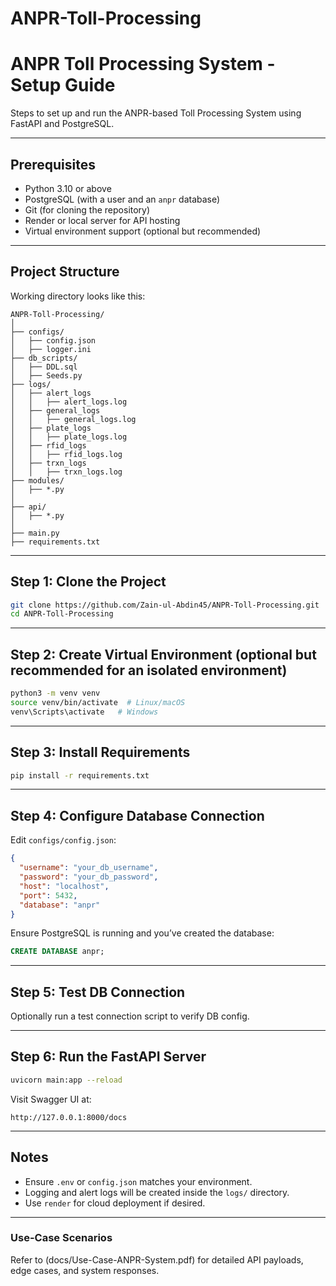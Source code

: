 # ANPR-Toll-Processing

# ANPR Toll Processing System - Setup Guide

Steps to set up and run the ANPR-based Toll Processing System using FastAPI and PostgreSQL.

---

## Prerequisites

- Python 3.10 or above
- PostgreSQL (with a user and an `anpr` database)
- Git (for cloning the repository)
- Render or local server for API hosting
- Virtual environment support (optional but recommended)

---

## Project Structure

Working directory looks like this:

```
ANPR-Toll-Processing/
│
├── configs/
│   ├── config.json
│   ├── logger.ini
├── db_scripts/
│   ├── DDL.sql
│   ├── Seeds.py
├── logs/
│   ├── alert_logs
│   │   ├── alert_logs.log
│   ├── general_logs
│   │   ├── general_logs.log
│   ├── plate_logs
│   │   ├── plate_logs.log
│   ├── rfid_logs
│   │   ├── rfid_logs.log
│   ├── trxn_logs
│   │   ├── trxn_logs.log
├── modules/
│   ├── *.py
│
├── api/
│   ├── *.py
│
├── main.py
├── requirements.txt
```

---

## Step 1: Clone the Project

```bash
git clone https://github.com/Zain-ul-Abdin45/ANPR-Toll-Processing.git
cd ANPR-Toll-Processing
```

---

## Step 2: Create Virtual Environment (optional but recommended for an isolated environment)

```bash
python3 -m venv venv
source venv/bin/activate  # Linux/macOS
venv\Scripts\activate   # Windows
```

---

## Step 3: Install Requirements

```bash
pip install -r requirements.txt
```

---

## Step 4: Configure Database Connection

Edit `configs/config.json`:

```json
{
  "username": "your_db_username",
  "password": "your_db_password",
  "host": "localhost",
  "port": 5432,
  "database": "anpr"
}
```

Ensure PostgreSQL is running and you’ve created the database:

```sql
CREATE DATABASE anpr;
```

---

## Step 5: Test DB Connection

Optionally run a test connection script to verify DB config.

---

## Step 6: Run the FastAPI Server

```bash
uvicorn main:app --reload
```

Visit Swagger UI at:

```
http://127.0.0.1:8000/docs
```

---

## Notes

- Ensure `.env` or `config.json` matches your environment.
- Logging and alert logs will be created inside the `logs/` directory.
- Use `render` for cloud deployment if desired.

---

### Use-Case Scenarios
Refer to (docs/Use-Case-ANPR-System.pdf) for detailed API payloads, edge cases, and system responses.
